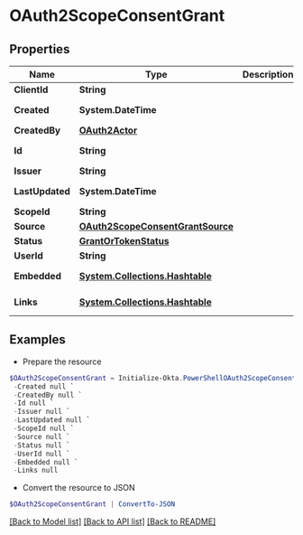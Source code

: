 # OAuth2ScopeConsentGrant
## Properties

Name | Type | Description | Notes
------------ | ------------- | ------------- | -------------
**ClientId** | **String** |  | [optional] 
**Created** | **System.DateTime** |  | [optional] [readonly] 
**CreatedBy** | [**OAuth2Actor**](OAuth2Actor.md) |  | [optional] 
**Id** | **String** |  | [optional] [readonly] 
**Issuer** | **String** |  | [optional] 
**LastUpdated** | **System.DateTime** |  | [optional] [readonly] 
**ScopeId** | **String** |  | [optional] 
**Source** | [**OAuth2ScopeConsentGrantSource**](OAuth2ScopeConsentGrantSource.md) |  | [optional] 
**Status** | [**GrantOrTokenStatus**](GrantOrTokenStatus.md) |  | [optional] 
**UserId** | **String** |  | [optional] 
**Embedded** | [**System.Collections.Hashtable**](SystemCollectionsHashtable.md) |  | [optional] [readonly] 
**Links** | [**System.Collections.Hashtable**](SystemCollectionsHashtable.md) |  | [optional] [readonly] 

## Examples

- Prepare the resource
```powershell
$OAuth2ScopeConsentGrant = Initialize-Okta.PowerShellOAuth2ScopeConsentGrant  -ClientId null `
 -Created null `
 -CreatedBy null `
 -Id null `
 -Issuer null `
 -LastUpdated null `
 -ScopeId null `
 -Source null `
 -Status null `
 -UserId null `
 -Embedded null `
 -Links null
```

- Convert the resource to JSON
```powershell
$OAuth2ScopeConsentGrant | ConvertTo-JSON
```

[[Back to Model list]](../README.md#documentation-for-models) [[Back to API list]](../README.md#documentation-for-api-endpoints) [[Back to README]](../README.md)

